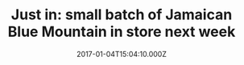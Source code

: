 ---
templateKey: portfolio-post
title: 'Just in: small batch of Jamaican Blue Mountain in store next week'
date: 2017-01-04T15:04:10.000Z
description: >-
  We’re proud to announce that we’ll be offering a small batch of Jamaica Blue
  Mountain coffee beans in our store next week.
company: Trader Joe's
location: 'Wilmington, IL.'
featuredpost: true
featuredimage: /img/jumbotron.jpg
tags:
  - jamaica
  - green beans
  - flavor
  - tasting
steps:
  blurbs:
    - name: Introduction
      description: >-
        
        ## We’re proud to
        
        Whisk is an **app** that helps busy home cooks plan and cook multiple dishes efficiently for their friends and family. It keeps track of your available ingredients, provide relevant _recipe_ suggestions, and simplifies the cooking process by merging all the instructions into a single list of [google](www.google.com) steps.

        In this project, I worked closely with 3 students and took the lead to design our deliverables and the visuals of the application. Later on, I took the initiative to redesign the whole app. See the final work.
    - name: 
      description: >-
        ![a green mug with coffee](/img/products-grid2.jpg "Green Coffee")
    - name: Research
      description: >-

        We began the project by conducting semi-structured interviews with adults home cooks that don’t cook as an occupation to understand their cooking habits, meal choices, struggles, and so on. We also conducted a competitive analysis with products related to our user group such as Blue Apron, FridgeCam, BuzzFeed Tasty, and others to understand the scope of existing solutions within this problem space.

        ## Pain Points

        From our research, we mainly realized that our interviewees

        * Can’t keep track of their available ingredients and hence don’t know what to cook from time to time.

        * Get stressed when cooking under time constraints since they can’t decide on recipes that fit the time limit.

        * Find it difficult to cook several dishes at the same time.


        ## Synthesis

        With our research learnings, we created 2 personas that embodied the archetypes of our user group. We then mapped out the user journey of our persona Ray, including his thoughts and feelings during his typical weekday. From this, we were able to temporally visualize Ray's areas of frustrations and create a focal point on the problem space.
---